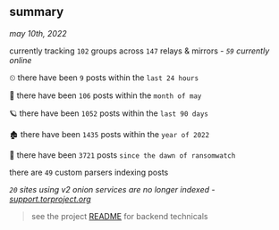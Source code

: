 
## summary
_may 10th, 2022_

currently tracking `102` groups across `147` relays & mirrors - _`59` currently online_

⏲ there have been `9` posts within the `last 24 hours`

🦈 there have been `106` posts within the `month of may`

🪐 there have been `1052` posts within the `last 90 days`

🏚 there have been `1435` posts within the `year of 2022`

🦕 there have been `3721` posts `since the dawn of ransomwatch`

there are `49` custom parsers indexing posts

_`20` sites using v2 onion services are no longer indexed - [support.torproject.org](https://support.torproject.org/onionservices/v2-deprecation/)_

> see the project [README](https://github.com/thetanz/ransomwatch#ransomwatch--) for backend technicals
